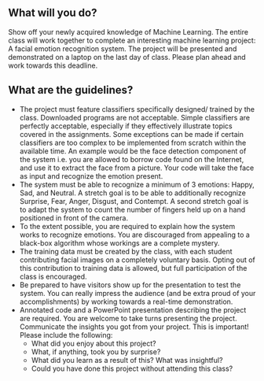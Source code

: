 ## What will you do?

Show off your newly acquired knowledge of Machine Learning.
The entire class will work together to complete an interesting
machine learning project:  A facial emotion recognition system.
The project will be presented and demonstrated on a laptop on
the last day of class. Please plan ahead and work towards this
deadline.

## What are the guidelines?

- The project must feature classifiers specifically designed/
trained by the class. Downloaded programs are not acceptable.
Simple classifiers are perfectly acceptable, especially if
they effectively illustrate topics covered in the assignments.
Some exceptions can be made if certain classifiers are too
complex to be implemented from scratch within the available
time. An example would be the face detection component of the
system i.e. you are allowed to borrow code found on the
Internet, and use it to extract the face from a picture. Your
code will take the face as input and recognize the emotion
present.
- The system must be able to recognize a minimum of 3 emotions:
Happy, Sad, and Neutral. A stretch goal is to be able to
additionally recognize Surprise, Fear, Anger, Disgust, and
Contempt. A second stretch goal is to adapt the system to
count the number of fingers held up on a hand positioned in
front of the camera.
- To the extent possible, you are required to explain how the
system works to recognize emotions. You are discouraged from
appealing to a black-box algorithm whose workings are a
complete mystery.
- The training data must be created by the class, with each
student contributing facial images on a completely voluntary
basis. Opting out of this contribution to training data is
allowed, but full participation of the class is encouraged.
- Be prepared to have visitors show up for the presentation to
test the system. You can really impress the audience (and be
extra proud of your accomplishments) by working towards a
real-time demonstration.
- Annotated code and a PowerPoint presentation describing the
project are required. You are welcome to take turns presenting
the project. Communicate the insights you got from your project.
This is important! Please include the following:
  - What did you enjoy about this project?
  - What, if anything, took you by surprise?
  - What did you learn as a result of this? What was insightful?
  - Could you have done this project without attending this class?

